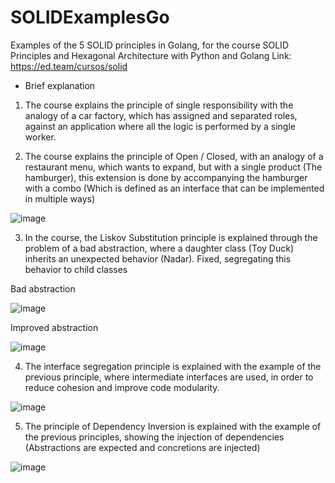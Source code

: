 # SOLIDExamplesGo

Examples of the 5 SOLID principles in Golang, for the course SOLID Principles and Hexagonal Architecture with Python and Golang
Link: https://ed.team/cursos/solid

* Brief explanation

1. The course explains the principle of single responsibility with the analogy of a car factory, which has assigned and separated roles, against an application where all the logic is performed by a single worker.

2. The course explains the principle of Open / Closed, with an analogy of a restaurant menu, which wants to expand, but with a single product (The hamburger), this extension is done by accompanying the hamburger with a combo (Which is defined as an interface that can be implemented in multiple ways)


![image](https://github.com/julianVelandia/SOLIDExamplesGo/assets/52173621/bde5925b-2093-413a-9ce4-0ef481a15db8)


3. In the course, the Liskov Substitution principle is explained through the problem of a bad abstraction, where a daughter class (Toy Duck) inherits an unexpected behavior (Nadar). Fixed, segregating this behavior to child classes

Bad abstraction


![image](https://github.com/julianVelandia/SOLIDExamplesGo/assets/52173621/5921a398-df12-4d66-a705-614d008c13f2)


Improved abstraction


![image](https://github.com/julianVelandia/SOLIDExamplesGo/assets/52173621/bbd87d34-ba15-418d-84ec-cca4ca50ba9d)


4. The interface segregation principle is explained with the example of the previous principle, where intermediate interfaces are used, in order to reduce cohesion and improve code modularity.


![image](https://github.com/julianVelandia/SOLIDExamplesGo/assets/52173621/b3d4830d-bfd2-47f7-9d5f-343af5bad636)


5. The principle of Dependency Inversion is explained with the example of the previous principles, showing the injection of dependencies (Abstractions are expected and concretions are injected)


![image](https://github.com/julianVelandia/SOLIDExamplesGo/assets/52173621/b1d913eb-3eda-4f09-b217-b7a2da477d52)



